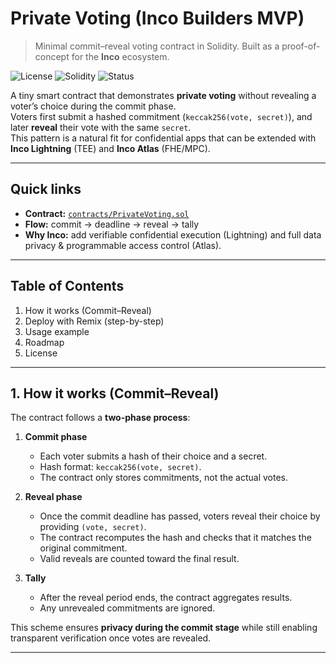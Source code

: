 # Private Voting (Inco Builders MVP)

> Minimal commit–reveal voting contract in Solidity. Built as a proof-of-concept for the **Inco** ecosystem.

![License](https://img.shields.io/badge/license-MIT-informational)
![Solidity](https://img.shields.io/badge/solidity-%5E0.8.20-blue)
![Status](https://img.shields.io/badge/status-MVP-success)

A tiny smart contract that demonstrates **private voting** without revealing a voter’s choice during the commit phase.  
Voters first submit a hashed commitment (`keccak256(vote, secret)`), and later **reveal** their vote with the same `secret`.  
This pattern is a natural fit for confidential apps that can be extended with **Inco Lightning** (TEE) and **Inco Atlas** (FHE/MPC).

---

## Quick links
- **Contract:** [`contracts/PrivateVoting.sol`](contracts/PrivateVoting.sol)  
- **Flow:** commit → deadline → reveal → tally  
- **Why Inco:** add verifiable confidential execution (Lightning) and full data privacy & programmable access control (Atlas).

---

## Table of Contents
1. How it works (Commit–Reveal)  
2. Deploy with Remix (step-by-step)  
3. Usage example  
4. Roadmap  
5. License
---

## 1. How it works (Commit–Reveal)

The contract follows a **two-phase process**:

1. **Commit phase**  
   - Each voter submits a hash of their choice and a secret.  
   - Hash format: `keccak256(vote, secret)`.  
   - The contract only stores commitments, not the actual votes.

2. **Reveal phase**  
   - Once the commit deadline has passed, voters reveal their choice by providing `(vote, secret)`.  
   - The contract recomputes the hash and checks that it matches the original commitment.  
   - Valid reveals are counted toward the final result.

3. **Tally**  
   - After the reveal period ends, the contract aggregates results.  
   - Any unrevealed commitments are ignored.

This scheme ensures **privacy during the commit stage** while still enabling transparent verification once votes are revealed.

---
